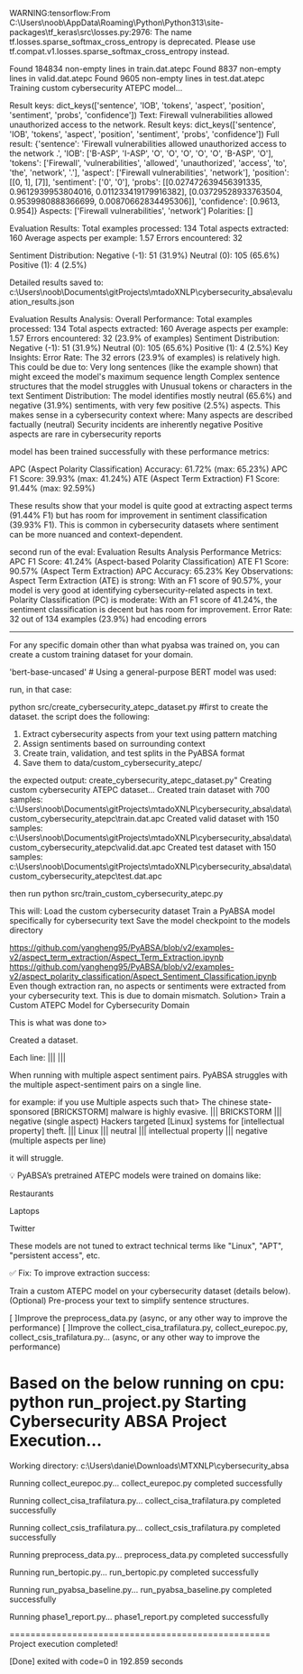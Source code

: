 
WARNING:tensorflow:From C:\Users\noob\AppData\Roaming\Python\Python313\site-packages\tf_keras\src\losses.py:2976: The name tf.losses.sparse_softmax_cross_entropy is deprecated. Please use tf.compat.v1.losses.sparse_softmax_cross_entropy instead.

Found 184834 non-empty lines in train.dat.atepc
Found 8837 non-empty lines in valid.dat.atepc
Found 9605 non-empty lines in test.dat.atepc
Training custom cybersecurity ATEPC model...

Result keys: dict_keys(['sentence', 'IOB', 'tokens', 'aspect', 'position', 'sentiment', 'probs', 'confidence'])
Text: Firewall vulnerabilities allowed unauthorized access to the network.
Result keys: dict_keys(['sentence', 'IOB', 'tokens', 'aspect', 'position', 'sentiment', 'probs', 'confidence'])
Full result: {'sentence': 'Firewall vulnerabilities allowed unauthorized access to the network .', 'IOB': ['B-ASP', 'I-ASP', 'O', 'O', 'O', 'O', 'O', 'B-ASP', 'O'], 'tokens': ['Firewall', 'vulnerabilities', 'allowed', 'unauthorized', 'access', 'to', 'the', 'network', '.'], 'aspect': ['Firewall vulnerabilities', 'network'], 'position': [[0, 1], [7]], 'sentiment': ['0', '0'], 'probs': [[0.027472639456391335, 0.9612939953804016, 0.011233419179916382], [0.03729528933763504, 0.9539980888366699, 0.00870662834495306]], 'confidence': [0.9613, 0.954]}
Aspects: ['Firewall vulnerabilities', 'network']
Polarities: []


Evaluation Results:
Total examples processed: 134
Total aspects extracted: 160
Average aspects per example: 1.57
Errors encountered: 32

Sentiment Distribution:
  Negative (-1): 51 (31.9%)
  Neutral (0): 105 (65.6%)
  Positive (1): 4 (2.5%)

Detailed results saved to: c:\Users\noob\Documents\gitProjects\mtadoXNLP\cybersecurity_absa\evaluation_results.json

Evaluation Results Analysis:
Overall Performance:
Total examples processed: 134
Total aspects extracted: 160
Average aspects per example: 1.57
Errors encountered: 32 (23.9% of examples)
Sentiment Distribution:
Negative (-1): 51 (31.9%)
Neutral (0): 105 (65.6%)
Positive (1): 4 (2.5%)
Key Insights:
Error Rate: The 32 errors (23.9% of examples) is relatively high. This could be due to:
Very long sentences (like the example shown) that might exceed the model's maximum sequence length
Complex sentence structures that the model struggles with
Unusual tokens or characters in the text
Sentiment Distribution: The model identifies mostly neutral (65.6%) and negative (31.9%) sentiments, with very few positive (2.5%) aspects. This makes sense in a cybersecurity context where:
Many aspects are described factually (neutral)
Security incidents are inherently negative
Positive aspects are rare in cybersecurity reports


model has been trained successfully with these performance metrics:

APC (Aspect Polarity Classification) Accuracy: 61.72% (max: 65.23%)
APC F1 Score: 39.93% (max: 41.24%)
ATE (Aspect Term Extraction) F1 Score: 91.44% (max: 92.59%)

These results show that your model is quite good at extracting aspect terms (91.44% F1) but has room for improvement in sentiment classification (39.93% F1). This is common in cybersecurity datasets where sentiment can be more nuanced and context-dependent.

second run of the eval:
Evaluation Results Analysis
Performance Metrics:
APC F1 Score: 41.24% (Aspect-based Polarity Classification)
ATE F1 Score: 90.57% (Aspect Term Extraction)
APC Accuracy: 65.23%
Key Observations:
Aspect Term Extraction (ATE) is strong: With an F1 score of 90.57%, your model is very good at identifying cybersecurity-related aspects in text.
Polarity Classification (PC) is moderate: With an F1 score of 41.24%, the sentiment classification is decent but has room for improvement.
Error Rate: 32 out of 134 examples (23.9%) had encoding errors

-----

For any specific domain other than what pyabsa was trained on, you can create a custom training dataset for your domain.

'bert-base-uncased'  # Using a general-purpose BERT model was used:

run, in that case:

python src/create_cybersecurity_atepc_dataset.py #first to create the dataset.
 the script does the following:
 1. Extract cybersecurity aspects from your text using pattern matching
 2. Assign sentiments based on surrounding context
 3. Create train, validation, and test splits in the PyABSA format
 4. Save them to data/custom_cybersecurity_atepc/

the expected output:
create_cybersecurity_atepc_dataset.py"
Creating custom cybersecurity ATEPC dataset...
Created train dataset with 700 samples: c:\Users\noob\Documents\gitProjects\mtadoXNLP\cybersecurity_absa\data\custom_cybersecurity_atepc\train.dat.apc
Created valid dataset with 150 samples: c:\Users\noob\Documents\gitProjects\mtadoXNLP\cybersecurity_absa\data\custom_cybersecurity_atepc\valid.dat.apc
Created test dataset with 150 samples: c:\Users\noob\Documents\gitProjects\mtadoXNLP\cybersecurity_absa\data\custom_cybersecurity_atepc\test.dat.apc

 then run
 python src/train_custom_cybersecurity_atepc.py

This will:
Load the custom cybersecurity dataset
Train a PyABSA model specifically for cybersecurity text
Save the model checkpoint to the models directory 


https://github.com/yangheng95/PyABSA/blob/v2/examples-v2/aspect_term_extraction/Aspect_Term_Extraction.ipynb
https://github.com/yangheng95/PyABSA/blob/v2/examples-v2/aspect_polarity_classification/Aspect_Sentiment_Classification.ipynb
Even though extraction ran, no aspects or sentiments were extracted from your cybersecurity text. This is due to domain mismatch.
Solution> Train a Custom ATEPC Model for Cybersecurity Domain

This is what was done to>

Created a dataset. 

Each line:
<text> ||| <aspect> ||| <sentiment>


When running with multiple aspect sentiment pairs. PyABSA struggles with the multiple aspect-sentiment pairs on a single line.

for example: if you use Multiple aspects such that>
The chinese state-sponsored [BRICKSTORM] malware is highly evasive. ||| BRICKSTORM ||| negative (single aspect)
Hackers targeted [Linux] systems for [intellectual property] theft. ||| Linux ||| neutral ||| intellectual property ||| negative (multiple aspects per line)

it will struggle.



💡 PyABSA’s pretrained ATEPC models were trained on domains like:

Restaurants

Laptops

Twitter

These models are not tuned to extract technical terms like "Linux", "APT", "persistent access", etc.

✅ Fix:
To improve extraction success:

Train a custom ATEPC model on your cybersecurity dataset (details below).
(Optional) Pre-process your text to simplify sentence structures.


[ ]Improve the preprocess_data.py (async, or any other way to improve the performance)
[ ]Improve the collect_cisa_trafilatura.py, collect_eurepoc.py, collect_csis_trafilatura.py...  (async, or any other way to improve the performance)

Based on the below running on cpu: python run_project.py
Starting Cybersecurity ABSA Project Execution...
==================================================
Working directory: c:\Users\danie\Downloads\MTXNLP\cybersecurity_absa

Running collect_eurepoc.py...
collect_eurepoc.py completed successfully

Running collect_cisa_trafilatura.py...
collect_cisa_trafilatura.py completed successfully

Running collect_csis_trafilatura.py...
collect_csis_trafilatura.py completed successfully

Running preprocess_data.py...
preprocess_data.py completed successfully

Running run_bertopic.py...
run_bertopic.py completed successfully

Running run_pyabsa_baseline.py...
run_pyabsa_baseline.py completed successfully

Running phase1_report.py...
phase1_report.py completed successfully

==================================================
Project execution completed!

[Done] exited with code=0 in 192.859 seconds